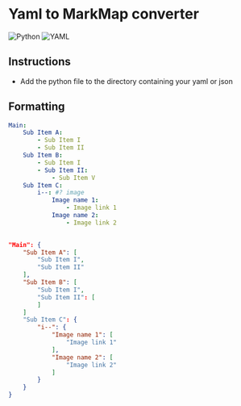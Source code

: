 # Yaml to MarkMap converter
![Python](https://img.shields.io/badge/python-3670A0?style=for-the-badge&logo=python&logoColor=ffdd54)
![YAML](https://img.shields.io/badge/yaml-%23ffffff.svg?style=for-the-badge&logo=yaml&logoColor=151515)

## Instructions
- Add the python file to the directory containing your yaml or json 

## Formatting
```yaml
Main:
    Sub Item A:
        - Sub Item I
        - Sub Item II
    Sub Item B:
        - Sub Item I
        - Sub Item II:
            - Sub Item V
    Sub Item C:
        i--: #? image
            Image name 1:
                - Image link 1
            Image name 2:
                - Image link 2
            
```
```json
"Main": {
    "Sub Item A": [
        "Sub Item I",
        "Sub Item II"
    ],
    "Sub Item B": [
        "Sub Item I",
        "Sub Item II": [
        ]
    ]
    "Sub Item C": {
        "i--": {
            "Image name 1": [
                "Image link 1"
            ],
            "Image name 2": [
                "Image link 2"
            ]
        }
    }
}         
```